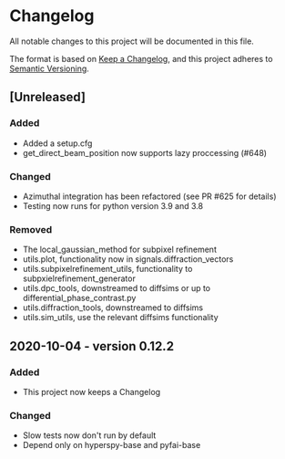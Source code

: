 # Changelog
All notable changes to this project will be documented in this file.

The format is based on [Keep a Changelog](https://keepachangelog.com/en/1.0.0/),
and this project adheres to [Semantic Versioning](https://semver.org/spec/v2.0.0.html).

## [Unreleased]
### Added
- Added a setup.cfg
- get_direct_beam_position now supports lazy proccessing (#648)

### Changed
- Azimuthal integration has been refactored (see PR #625 for details)
- Testing now runs for python version 3.9 and 3.8

### Removed
- The local_gaussian_method for subpixel refinement
- utils.plot, functionality now in signals.diffraction_vectors
- utils.subpixelrefinement_utils, functionality to subpxielrefinement_generator
- utils.dpc_tools, downstreamed to diffsims or up to differential_phase_contrast.py
- utils.diffraction_tools, downstreamed to diffsims
- utils.sim_utils, use the relevant diffsims functionality

## 2020-10-04 - version 0.12.2
### Added
- This project now keeps a Changelog

### Changed
- Slow tests now don't run by default
- Depend only on hyperspy-base and pyfai-base

